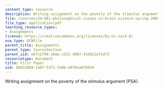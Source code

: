 ```yaml
---
content_type: resource
description: Writing assignment on the poverty of the stimulus argument (PSA).
file: /courses/24-08j-philosophical-issues-in-brain-science-spring-2009/689318691a6f53f13a0be078aa676934_MIT24_08JS09_assn03.pdf
file_type: application/pdf
learning_resource_types:
- Assignments
license: https://creativecommons.org/licenses/by-nc-sa/4.0/
ocw_type: OCWFile
parent_title: Assignments
parent_type: CourseSection
parent_uid: ebfc2799-166e-c531-4907-41d921ef1473
resourcetype: Document
title: First Paper
uid: 68931869-1a6f-53f1-3a0b-e078aa676934
---
```

Writing assignment on the poverty of the stimulus argument (PSA).